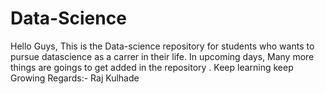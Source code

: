 # Data-Science
Hello Guys, This is the Data-science repository for students who wants to pursue datascience as a carrer in their life. In upcoming days, Many more things are goings 
to get added in the repository . 
Keep learning keep Growing
Regards:-
Raj Kulhade
